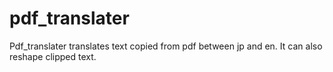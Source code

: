 # pdf_translater
Pdf_translater translates text copied from pdf between jp and en.
It can also reshape clipped text. 

